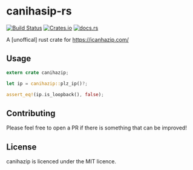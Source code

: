 # canihasip-rs

[![Build Status](https://travis-ci.com/hugglesfox/canihasip-rs.svg?branch=master)](https://travis-ci.com/hugglesfox/canihasip-rs) [![Crates.io](https://img.shields.io/crates/v/canihazip)](https://crates.io/crates/canihazip) [![docs.rs](https://docs.rs/canihazip/badge.svg)](https://docs.rs/canihazip) 

A [unoffical] rust crate for https://icanhazip.com/

## Usage

```rust
extern crate canihazip;

let ip = canihazip::plz_ip()?;

assert_eq!(ip.is_loopback(), false);
```

## Contributing

Please feel free to open a PR if there is something that can be improved!

## License

canihazip is licenced under the MIT licence.
